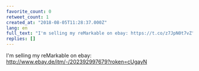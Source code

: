 ```yaml
---
favorite_count: 0
retweet_count: 1
created_at: "2018-08-05T11:28:37.000Z"
lang: en
full_text: "I'm selling my reMarkable on ebay: https://t.co/z7JpN0t7vZ"
replies: []
---
```


I'm selling my reMarkable on ebay:
<http://www.ebay.de/itm/-/202392997679?roken=cUgayN>
